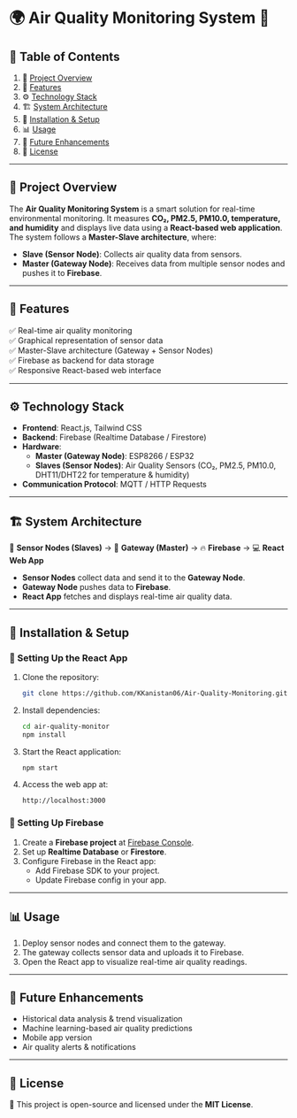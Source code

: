 # 🌍 Air Quality Monitoring System 🌿  

## 📖 Table of Contents  
1. 🚀 [Project Overview](#project-overview)  
2. 🔬 [Features](#features)  
3. ⚙️ [Technology Stack](#technology-stack)  
4. 🏗️ [System Architecture](#system-architecture)  
5. 💾 [Installation & Setup](#installation--setup)  
6. 📊 [Usage](#usage)  
7. 📌 [Future Enhancements](#future-enhancements)  
8. 📜 [License](#license)  

---  

## 🚀 Project Overview  
The **Air Quality Monitoring System** is a smart solution for real-time environmental monitoring. It measures **CO₂, PM2.5, PM10.0, temperature, and humidity** and displays live data using a **React-based web application**. The system follows a **Master-Slave architecture**, where:  

- **Slave (Sensor Node)**: Collects air quality data from sensors.  
- **Master (Gateway Node)**: Receives data from multiple sensor nodes and pushes it to **Firebase**.  

---  

## 🔬 Features  
✅ Real-time air quality monitoring  
✅ Graphical representation of sensor data  
✅ Master-Slave architecture (Gateway + Sensor Nodes)  
✅ Firebase as backend for data storage  
✅ Responsive React-based web interface  

---  

## ⚙️ Technology Stack  
- **Frontend**: React.js, Tailwind CSS  
- **Backend**: Firebase (Realtime Database / Firestore)  
- **Hardware**:  
  - **Master (Gateway Node)**: ESP8266 / ESP32  
  - **Slaves (Sensor Nodes)**: Air Quality Sensors (CO₂, PM2.5, PM10.0, DHT11/DHT22 for temperature & humidity)  
- **Communication Protocol**: MQTT / HTTP Requests  

---  

## 🏗️ System Architecture  
📡 **Sensor Nodes (Slaves)** → 🔗 **Gateway (Master)** → 🔥 **Firebase** → 💻 **React Web App**  

- **Sensor Nodes** collect data and send it to the **Gateway Node**.  
- **Gateway Node** pushes data to **Firebase**.  
- **React App** fetches and displays real-time air quality data.  

---  

## 💾 Installation & Setup  

### 📍 Setting Up the React App  
1. Clone the repository:  
   ```bash
   git clone https://github.com/KKanistan06/Air-Quality-Monitoring.git
   ```  
2. Install dependencies:  
   ```bash
   cd air-quality-monitor
   npm install
   ```  
3. Start the React application:  
   ```bash
   npm start
   ```  
4. Access the web app at:  
   ```
   http://localhost:3000
   ```  

### 📍 Setting Up Firebase  
1. Create a **Firebase project** at [Firebase Console](https://console.firebase.google.com/).  
2. Set up **Realtime Database** or **Firestore**.  
3. Configure Firebase in the React app:  
   - Add Firebase SDK to your project.  
   - Update Firebase config in your app.  

---  

## 📊 Usage  
1. Deploy sensor nodes and connect them to the gateway.  
2. The gateway collects sensor data and uploads it to Firebase.  
3. Open the React app to visualize real-time air quality readings.  

---  

## 📌 Future Enhancements  
- Historical data analysis & trend visualization  
- Machine learning-based air quality predictions  
- Mobile app version  
- Air quality alerts & notifications  

---  

## 📜 License  
📖 This project is open-source and licensed under the **MIT License**.  

